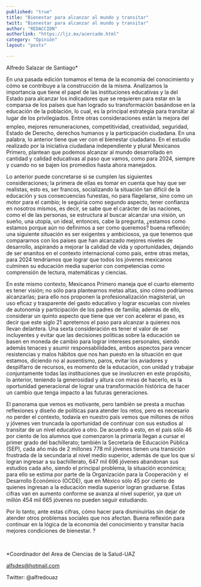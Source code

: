 ```yaml
---
published: "true"
title: "Bienestar para alcanzar al mundo y transitar"
twitt: "Bienestar para alcanzar al mundo y transitar"
author: "REDACCION"
authorlink: "https://ljz.mx/acercade.html"
category: "Opinión"
layout: "posts"

---
```



  Alfredo Salazar de Santiago*



  En una pasada edición tomamos el tema de la economía del conocimiento y cómo se contribuye a la construcción de la misma. Analizamos la importancia que tiene el papel de las instituciones educativas y la del Estado para alcanzar los indicadores que se requieren para estar en la comparsa de los países que han logrado su transformación basándose en la educación de la población, lo cual, es la principal estrategia para transitar al lugar de los privilegiados. Entre otras consideraciones están la mejora del empleo, mejores remuneraciones, competitividad, creatividad, seguridad, Estado de Derecho, derechos humanos y la participación ciudadana. En una palabra, lo anterior tiene que ver con el bienestar ciudadano. En el estudio realizado por la iniciativa ciudadana independiente y plural Mexicanos Primero, plantean que podemos alcanzar al mundo desarrollado en cantidad y calidad educativas al paso que vamos, como para 2024, siempre y cuando no se bajen los promedios hasta ahora manejados.



  Lo anterior puede concretarse si se cumplen las siguientes consideraciones; la primera de ellas es tomar en cuenta que hay que ser realistas, esto es, ser francos, socializando la situación tan difícil de la educación y sus consecuencias funestas, no para flagelarse, sino como un motor para el cambio; le seguiría como segundo aspecto, tener confianza en nosotros mismos, es decir, se sabe que el carácter de las naciones, como el de las personas, se estructura al buscar alcanzar una visión, un sueño, una utopía, un ideal, entonces, cabe la pregunta, ¿estamos como estamos porque aún no definimos a ser como queremos? buena reflexión; una siguiente situación es ser exigentes y ambiciosos, ya que tenemos que compararnos con los países que han alcanzado mejores niveles de desarrollo, aspirando a mejorar la calidad de vida y oportunidades, dejando de ser enanitos en el contexto internacional como país, entre otras metas, para 2024 tendríamos que lograr que todos los jóvenes mexicanos culminen su educación media superior con competencias como comprensión de lectura, matemáticas y ciencias.



  En este mismo contexto, Mexicanos Primero maneja que el cuarto elemento es tener visión; no sólo para plantearnos metas altas, sino cómo podríamos alcanzarlas; para ello nos proponen la profesionalización magisterial, un uso eficaz y trasparente del gasto educativo y lograr escuelas con niveles de autonomía y participación de los padres de familia; además de ello, considerar un quinto aspecto que tiene que ver con acelerar el paso, es decir que este siglo 21 apretemos el paso para alcanzar a quienes nos llevan delantera. Una sexta consideración es tener el valor de ser incluyentes y evitar que las decisiones políticas sobre la educación se basen en moneda de cambio para lograr intereses personales, siendo además tenaces y asumir responsabilidades, ambos aspectos para vencer resistencias y malos hábitos que nos han puesto en la situación en que estamos, diciendo no al ausentismo, paros, evitar los aviadores y despilfarro de recursos, es momento de la educación, con unidad y trabajar conjuntamente todas las instituciones que se involucren en este propósito, lo anterior, teniendo la generosidad y altura con miras de hacerlo, es la oportunidad generacional de lograr una transformación histórica de hacer un cambio que tenga impacto a las futuras generaciones.



  El panorama que vemos es motivante, pero también se presta a muchas reflexiones y diseño de políticas para atender los retos, pero es necesario no perder el contexto, todavía en nuestro país vemos que millones de niños y jóvenes ven truncada la oportunidad de continuar con sus estudios al transitar de un nivel educativo a otro. De acuerdo a esto, en el país sólo 46 por ciento de los alumnos que comenzaron la primaria llegan a cursar el primer grado del bachillerato; también la Secretaría de Educación Pública (SEP), cada año más de 2 millones 778 mil jóvenes tienen una transición frustrada de la secundaria al nivel medio superior, además de que los que sí logran ingresar a su bachillerato, 647 mil 696 jóvenes abandonan sus estudios cada año, siendo el principal problema, la situación económica; para ello se estima por parte de la Organización para la Cooperación y  el Desarrollo Económico (OCDE), que en México sólo 45 por ciento de quienes ingresan a la educación media superior logran graduarse. Estas cifras van en aumento conforme se avanza al nivel superior, ya que un millón 454 mil 665 jóvenes no pueden seguir estudiando.



  Por lo tanto, ante estas cifras, cómo hacer para disminuirlas sin dejar de atender otros problemas sociales que nos afectan. Buena reflexión para continuar en la lógica de la economía del conocimiento y transitar hacia mejores condiciones de bienestar. ?



   



  *Coordinador del Area de Ciencias de la Salud-UAZ



  alfsdes@hotmail.com



  Twitter: @alfredouaz

